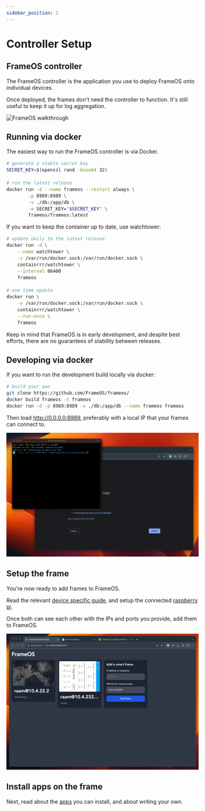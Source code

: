 ```yaml
---
sidebar_position: 1
---
```


# Controller Setup

## FrameOS controller

The FrameOS controller is the application you use to deploy FrameOS onto individual devices.

Once deployed, the frames don't need the controller to function. It's still useful to keep it up for log aggregation.


![FrameOS walkthrough](../_img/walkthrough.gif)

## Running via docker

The easiest way to run the FrameOS controller is via Docker.

```bash
# generate a stable secret key
SECRET_KEY=$(openssl rand -base64 32)

# run the latest release
docker run -d --name frameos --restart always \
        -p 8989:8989 \
        -v ./db:/app/db \
        -e SECRET_KEY="$SECRET_KEY" \
        frameos/frameos:latest
```

If you want to keep the container up to date, use watchtower:

```bash
# update daily to the latest release
docker run -d \
    --name watchtower \
    -v /var/run/docker.sock:/var/run/docker.sock \
    containrrr/watchtower \
    --interval 86400
    frameos

# one time update
docker run \
    -v /var/run/docker.sock:/var/run/docker.sock \
    containrrr/watchtower \
    --run-once \
    frameos
```

Keep in mind that FrameOS is in early development, and despite best efforts, there are no guarantees of stability between releases. 

## Developing via docker

If you want to run the development build locally via docker:

```bash
# build your own
git clone https://github.com/FrameOS/frameos/
docker build frameos -t frameos
docker run -d -p 8989:8989 -v ./db:/app/db --name frameos frameos
```

Then load http://0.0.0.0:8989, preferably with a local IP that your frames can connect to.

![](./_img/7-docker-fast-frameos.gif)

## Setup the frame

You're now ready to add frames to FrameOS.

Read the relevant [device specific guide](/devices), and setup the connected [raspberry pi](/installation/raspberry).

Once both can see each other with the IPs and ports you provide, add them to FrameOS.

![](./_img/15-multiple.gif)

## Install apps on the frame

Next, read about the [apps](/apps) you can install, and about writing your own.
